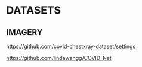 # DATASETS

## IMAGERY

https://github.com/covid-chestxray-dataset/settings

https://github.com/lindawangg/COVID-Net
